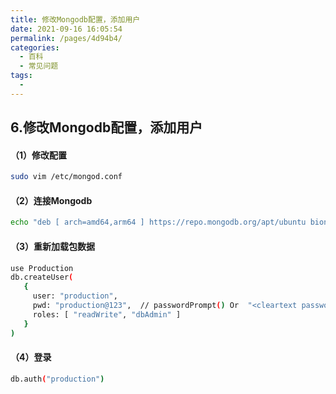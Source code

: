 ```yaml
---
title: 修改Mongodb配置，添加用户
date: 2021-09-16 16:05:54
permalink: /pages/4d94b4/
categories:
  - 百科
  - 常见问题
tags:
  - 
---
```

## 6.修改Mongodb配置，添加用户
#### （1）修改配置
```bash
sudo vim /etc/mongod.conf
```
#### （2）连接Mongodb
```bash
echo "deb [ arch=amd64,arm64 ] https://repo.mongodb.org/apt/ubuntu bionic/mongodb-org/5.0 multiverse" | sudo tee /etc/apt/sources.list.d/mongodb-org-5.0.list
```
#### （3）重新加载包数据
```bash
use Production
db.createUser(
   {
     user: "production",
     pwd: "production@123",  // passwordPrompt() Or  "<cleartext password>"
     roles: [ "readWrite", "dbAdmin" ]
   }
)
```
#### （4）登录
```bash
db.auth("production")
```
